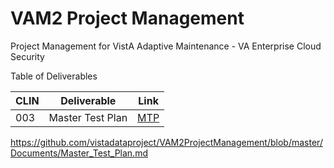 # VAM2 Project Management
Project Management for VistA Adaptive Maintenance - VA Enterprise Cloud Security

Table of Deliverables

|CLIN | Deliverable | Link |
|---|---|---|
|003 | Master Test Plan| [MTP](...blob/master/Documents/Master_Test_Plan.md) |

https://github.com/vistadataproject/VAM2ProjectManagement/blob/master/Documents/Master_Test_Plan.md
